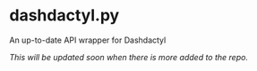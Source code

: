 # dashdactyl.py
An up-to-date API wrapper for Dashdactyl

*This will be updated soon when there is more added to the repo.*
